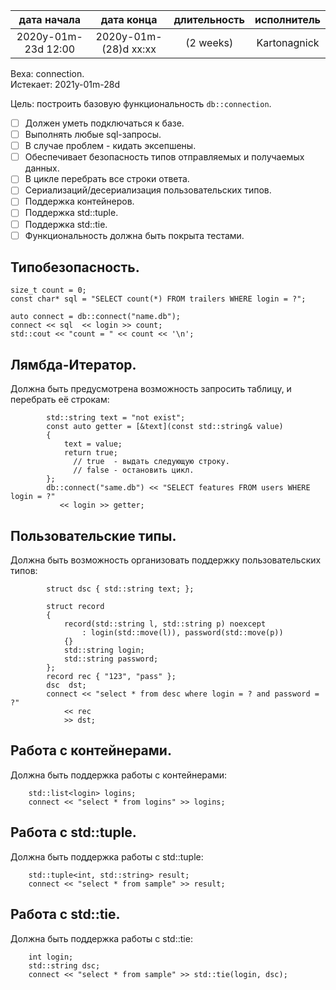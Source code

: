 
| дата начала         |   дата конца          | длительность  | исполнитель  |
|:-------------------:|:---------------------:|:-------------:|:------------:|
| 2020y-01m-23d 12:00 | 2020y-01m-(28)d xx:xx | (2 weeks)     | Kartonagnick |

Веха: connection.  
Истекает: 2021y-01m-28d  

Цель: построить базовую функциональность `db::connection`.  

 - [ ] Должен уметь подключаться к базе.  
 - [ ] Выполнять любые sql-запросы.  
 - [ ] В случае проблем - кидать эксепшены.  
 - [ ] Обеспечивает безопасность типов отправляемых и получаемых данных.  
 - [ ] В цикле перебрать все строки ответа.  
 - [ ] Сериализаций/десериализация пользовательских типов.  
 - [ ] Поддержка контейнеров.  
 - [ ] Поддержка std::tuple.  
 - [ ] Поддержка std::tie.  
 - [ ] Функциональность должна быть покрыта тестами.  

## Типобезопасность.  
```
size_t count = 0;
const char* sql = "SELECT count(*) FROM trailers WHERE login = ?";

auto connect = db::connect("name.db");
connect << sql  << login >> count;
std::cout << "count = " << count << '\n';
```

## Лямбда-Итератор.  
Должна быть предусмотрена возможность запросить таблицу, 
и перебрать её строкам:  

```
        std::string text = "not exist";
        const auto getter = [&text](const std::string& value)
        {
            text = value;
            return true; 
              // true  - выдать следующую строку.
              // false - остановить цикл.
        };
        db::connect("same.db") << "SELECT features FROM users WHERE login = ?"
           << login >> getter;
```

## Пользовательские типы.  
Должна быть возможность организовать поддержку пользовательских типов:  

```
        struct dsc { std::string text; }; 

        struct record
        {
            record(std::string l, std::string p) noexcept
                : login(std::move(l)), password(std::move(p))
            {}
            std::string login;
            std::string password;
        };
        record rec { "123", "pass" };
        dsc  dst;
        connect << "select * from desc where login = ? and password = ?"
            << rec
            >> dst;
```

## Работа с контейнерами.  

Должна быть поддержка работы с контейнерами:  

```
    std::list<login> logins;
    connect << "select * from logins" >> logins;
```

## Работа с std::tuple.  

Должна быть поддержка работы с std::tuple:  

```
    std::tuple<int, std::string> result;
    connect << "select * from sample" >> result;
```

## Работа с std::tie.  

Должна быть поддержка работы с std::tie:  

```
    int login;
    std::string dsc;
    connect << "select * from sample" >> std::tie(login, dsc);
```

